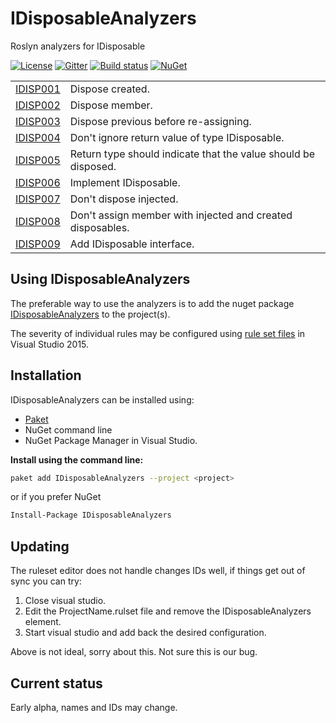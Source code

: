 # IDisposableAnalyzers
Roslyn analyzers for IDisposable

[![License](https://img.shields.io/badge/license-MIT-blue.svg)](LICENSE.md)
[![Gitter](https://badges.gitter.im/DotNetAnalyzers/IDisposableAnalyzers.svg)](https://gitter.im/DotNetAnalyzers/IDisposableAnalyzers?utm_source=badge&utm_medium=badge&utm_campaign=pr-badge&utm_content=badge)
[![Build status](https://ci.appveyor.com/api/projects/status/nt35pbd1r08vj2m8/branch/master?svg=true)](https://ci.appveyor.com/project/JohanLarsson/idisposableanalyzers/branch/master)
[![NuGet](https://img.shields.io/nuget/v/IDisposableAnalyzers.svg)](https://www.nuget.org/packages/IDisposableAnalyzers/)

<!-- start generated table -->
<table>
<tr>
  <td><a href="https://github.com/DotNetAnalyzers/IDisposableAnalyzers/blob/master/documentation/IDISP001.md">IDISP001</a></td>
  <td>Dispose created.</td>
</tr>
<tr>
  <td><a href="https://github.com/DotNetAnalyzers/IDisposableAnalyzers/blob/master/documentation/IDISP002.md">IDISP002</a></td>
  <td>Dispose member.</td>
</tr>
<tr>
  <td><a href="https://github.com/DotNetAnalyzers/IDisposableAnalyzers/blob/master/documentation/IDISP003.md">IDISP003</a></td>
  <td>Dispose previous before re-assigning.</td>
</tr>
<tr>
  <td><a href="https://github.com/DotNetAnalyzers/IDisposableAnalyzers/blob/master/documentation/IDISP004.md">IDISP004</a></td>
  <td>Don't ignore return value of type IDisposable.</td>
</tr>
<tr>
  <td><a href="https://github.com/DotNetAnalyzers/IDisposableAnalyzers/blob/master/documentation/IDISP005.md">IDISP005</a></td>
  <td>Return type should indicate that the value should be disposed.</td>
</tr>
<tr>
  <td><a href="https://github.com/DotNetAnalyzers/IDisposableAnalyzers/blob/master/documentation/IDISP006.md">IDISP006</a></td>
  <td>Implement IDisposable.</td>
</tr>
<tr>
  <td><a href="https://github.com/DotNetAnalyzers/IDisposableAnalyzers/blob/master/documentation/IDISP007.md">IDISP007</a></td>
  <td>Don't dispose injected.</td>
</tr>
<tr>
  <td><a href="https://github.com/DotNetAnalyzers/IDisposableAnalyzers/blob/master/documentation/IDISP008.md">IDISP008</a></td>
  <td>Don't assign member with injected and created disposables.</td>
</tr>
<tr>
  <td><a href="https://github.com/DotNetAnalyzers/IDisposableAnalyzers/blob/master/documentation/IDISP009.md">IDISP009</a></td>
  <td>Add IDisposable interface.</td>
</tr>
<table>
<!-- end generated table -->

## Using IDisposableAnalyzers

The preferable way to use the analyzers is to add the nuget package [IDisposableAnalyzers](https://www.nuget.org/packages/IDisposableAnalyzers/)
to the project(s).

The severity of individual rules may be configured using [rule set files](https://msdn.microsoft.com/en-us/library/dd264996.aspx)
in Visual Studio 2015.

## Installation

IDisposableAnalyzers can be installed using:
- [Paket](https://fsprojects.github.io/Paket/) 
- NuGet command line
- NuGet Package Manager in Visual Studio.


**Install using the command line:**
```bash
paket add IDisposableAnalyzers --project <project>
```

or if you prefer NuGet
```bash
Install-Package IDisposableAnalyzers
```

## Updating

The ruleset editor does not handle changes IDs well, if things get out of sync you can try:

1) Close visual studio.
2) Edit the ProjectName.rulset file and remove the IDisposableAnalyzers element.
3) Start visual studio and add back the desired configuration.

Above is not ideal, sorry about this. Not sure this is our bug.


## Current status

Early alpha, names and IDs may change.

